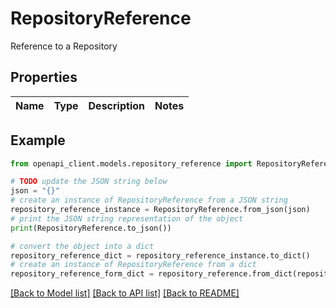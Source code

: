 # RepositoryReference

Reference to a Repository

## Properties

Name | Type | Description | Notes
------------ | ------------- | ------------- | -------------

## Example

```python
from openapi_client.models.repository_reference import RepositoryReference

# TODO update the JSON string below
json = "{}"
# create an instance of RepositoryReference from a JSON string
repository_reference_instance = RepositoryReference.from_json(json)
# print the JSON string representation of the object
print(RepositoryReference.to_json())

# convert the object into a dict
repository_reference_dict = repository_reference_instance.to_dict()
# create an instance of RepositoryReference from a dict
repository_reference_form_dict = repository_reference.from_dict(repository_reference_dict)
```
[[Back to Model list]](../README.md#documentation-for-models) [[Back to API list]](../README.md#documentation-for-api-endpoints) [[Back to README]](../README.md)



